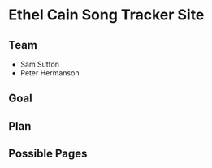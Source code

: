 # Ethel Cain Song Tracker Site

## Team
- Sam Sutton
- Peter Hermanson

## Goal

## Plan

## Possible Pages

